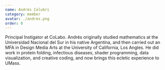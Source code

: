 ```yaml
---
name: Andrés Colubri
category: member
avatar: ./andres.png
order: 0
---
```


Principal Instigator at CoLabo. Andrés originally studied mathematics at the Universidad Nacional del Sur in his native Argentina, and then carried out an MFA in Design Media Arts at the University of California, Los Angles. He did work in protein folding, infectious diseases, shader programming, data visualization, and creative coding, and now brings this ecletic experience to UMass.
